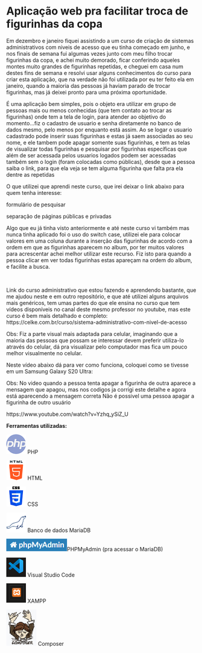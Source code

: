 <h1><strong>Aplicação web pra facilitar troca de figurinhas da copa </strong></h1>
<p> Em dezembro e janeiro fiquei assistindo a um curso de criação de sistemas administrativos com niveis de acesso que eu tinha começado em junho, e 
nos finais de semana fui algumas vezes junto com meu filho trocar figurinhas da copa, e achei muito demorado, ficar conferindo aqueles montes muito
grandes de figurinhas repetidas, e cheguei em casa num destes fins de semana e resolvi usar alguns conhecimentos do curso para criar esta aplicação, que na
verdade não foi utilizada por eu ter feito ela em janeiro, quando a maioria das pessoas já haviam parado de trocar figurinhas, mas já deixei pronto para uma próxima oportunidade. </p> 
<p> É uma aplicação bem simples, pois o objeto era utilizar em grupo de pessoas mais ou menos conhecidas (que tem contato ao trocar as figurinhas) onde tem a tela de login,  para atender ao objetivo do momento...fiz o cadastro de usuario e senha diretamente no banco de dados mesmo, pelo menos por enquanto está assim.  Ao se logar o usuario cadastrado pode inserir suas figurinhas  e estas já saem associadas ao seu nome, e ele tambem pode apagar somente suas figurinhas, e tem as telas de visualizar todas figurinhas e pesquisar por figurinhas específicas que além de ser acessada pelos usuarios logados podem ser acessadas também sem o login (foram colocadas como públicas), desde que a pessoa saiba o link, para que ela veja se tem alguma figurinha que falta pra ela dentre as repetidas </p>
<p> O que utilizei que aprendi neste curso, que irei deixar o link abaixo para quem tenha interesse: </p>
<p> formulário de pesquisar </p>
<p> separação de páginas públicas e privadas </p>
<p> Algo que eu já tinha visto anteriormente e até neste curso vi também mas nunca tinha aplicado foi o uso do switch case, utilizei ele para colocar valores em uma coluna durante a inserção das figurinhas de acordo com a ordem em que as figurinhas aparecem no album, por ter muitos valores para acrescentar achei melhor utilizar este recurso. Fiz isto para quando a pessoa clicar em ver todas figurinhas estas apareçam na ordem do album, e facilite a busca.</p>
<br>
<p>Link do curso administrativo que estou fazendo e aprendendo bastante, que me ajudou neste e em outro repositório, e que até utilizei alguns arquivos mais genéricos, tem umas partes do que ele ensina no curso que tem vídeos disponíveis no canal deste mesmo professor no youtube, mas este curso é bem mais detalhado e completo: <br>
https://celke.com.br/curso/sistema-administrativo-com-nivel-de-acesso </p>

<p>Obs: Fiz a parte visual mais adaptada para celular, imaginando que a maioria das pessoas que possam se interessar devem preferir utiliza-lo através do celular, dá pra visualizar pelo computador mas fica um pouco melhor visualmente no celular. </p>
<p>Neste vídeo abaixo dá para ver como funciona, coloquei como se tivesse em um Samsung Galaxy S20 Ultra:</p>
<p> Obs: No video quando a pessoa tenta apagar a figurinha de outra aparece a mensagem que apagou, mas nos codigos ja corrigi este detalhe e agora está aparecendo a mensagem correta
Não é possivel uma pessoa apagar a figurinha de outro usuário</p>
<p>https://www.youtube.com/watch?v=Yzhq_ySiZ_U</p>


<p><strong>Ferramentas utilizadas: </strong> </p>

<p><img src='app/adms/assets/imagens/php.png' alt="simbolo PHP criado por Freepik - Flaticon"/> PHP </p>
<p><img src='app/adms/assets/imagens/html.png' alt="simbolo HTML criado por Freepik - Flaticon"/> HTML </p>
<p><img src='app/adms/assets/imagens/css.png' alt="simbolo CSS criado por Freepik - Flaticon"/> CSS </p>
<p><img src='app/adms/assets/imagens/mariadb.png'alt="simbolo MariaDB"/> Banco de dados MariaDB </p>
<p><img src='app/adms/assets/imagens/phpmyadmin.png' alt=" Imagem relacionada a PHPMyAdmin"/>PHPMyAdmin (pra acessar o MariaDB)  </p>
<p><img src='app/adms/assets/imagens/vscode.png' alt="simbolo VSCODE"/> Visual Studio Code </p>
<p><img src='app/adms/assets/imagens/xampp.png' alt="simbolo XAMPP"/> XAMPP <br> </p>
<p><img src='app/adms/assets/imagens/composer.png' alt="simbolo XAMPP"/> Composer <br> </p>


